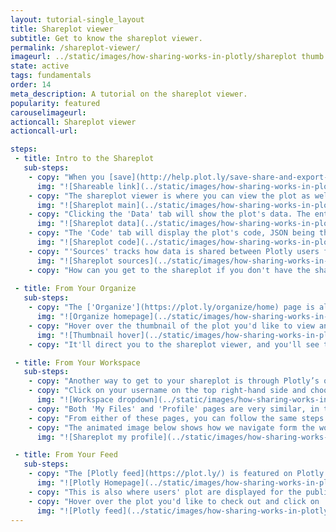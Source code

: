 ```yaml
---
layout: tutorial-single_layout
title: Shareplot viewer
subtitle: Get to know the shareplot viewer.
permalink: /shareplot-viewer/
imageurl: ../static/images/how-sharing-works-in-plotly/shareplot thumb.png
state: active
tags: fundamentals
order: 14
meta_description: A tutorial on the shareplot viewer.
popularity: featured
carouselimageurl:
actioncall: Shareplot viewer
actioncall-url: 

steps:
 - title: Intro to the Shareplot 
   sub-steps:
    - copy: "When you [save](http://help.plot.ly/save-share-and-export-in-plotly/#step-1-save-your-plot) and [embed](http://help.plot.ly/save-share-and-export-in-plotly/#step-5-share-your-plot) your plot, the shareable link directs you to your shareplot viewer."
      img: "![Shareable link](../static/images/how-sharing-works-in-plotly/shareable link.png)"
    - copy: "The shareplot viewer is where you can view the plot as well as the data, code, and sources."
      img: "![Shareplot main](../static/images/how-sharing-works-in-plotly/Main Shareplot Page.png)"
    - copy: "Clicking the 'Data' tab will show the plot's data. The entire dataset may not be displayed if it's too large, but rest assured that the entire grid has been saved. The ellipses appear when this is the case."
      img: "![Shareplot data](../static/images/how-sharing-works-in-plotly/shareplot data.png)"
    - copy: "The 'Code' tab will display the plot's code, JSON being the default programming language. Select from the dropdown menu on the right-hand side to see the others, including Python, Matlab and R."
      img: "![Shareplot code](../static/images/how-sharing-works-in-plotly/Shareplot Code.gif)"
    - copy: "'Sources' tracks how data is shared between Plotly users for audit control. How does this work? When you click on 'Fork & Edit' on another Plotly user's chart, a new node is created in the 'Sources' tree. The example below is a plot created by Wired author Rhett Allain. It's been forked many times by other Plotly users."
      img: "![Shareplot sources](../static/images/how-sharing-works-in-plotly/shareplot sources.png)"
    - copy: "How can you get to the shareplot if you don't have the shareable link handy? Keep reading to find out!"
        
 - title: From Your Organize
   sub-steps:
    - copy: "The ['Organize'](https://plot.ly/organize/home) page is also known as your 'list of files'. This is where your saved plots and grids are kept."
      img: "![Organize homepage](../static/images/how-sharing-works-in-plotly/organize homepage.png)"    
    - copy: "Hover over the thumbnail of the plot you'd like to view and click 'View'."
      img: "![Thumbnail hover](../static/images/how-sharing-works-in-plotly/thumb hover.png)"
    - copy: "It'll direct you to the shareplot viewer, and you'll see the associated data, code, and sources of that plot. If you select to view a grid (instead of a plot), you'll only be able to see its data and sources."

 - title: From Your Workspace 
   sub-steps:
    - copy: "Another way to get to your shareplot is through Plotly’s online [workspace](https://plot.ly/alpha/workspace/)."
    - copy: "Click on your username on the top right-hand side and choose either 'My Files' or 'Profile' from the pop-up list."
      img: "![Workspace dropdown](../static/images/how-sharing-works-in-plotly/workspace dropdown.png)"
    - copy: "Both 'My Files' and 'Profile' pages are very similar, in the sense that you can see all the plots and grids that you've saved, but only *you* can view your 'Organize' page."
    - copy: "From either of these pages, you can follow the same steps as above. Just hover over the thumbnail of your choice and click on 'View'."
    - copy: "The animated image below shows how we navigate form the workspace to the 'My Profile' page, and then to the shareplot viewer."
      img: "![Shareplot my profile](../static/images/how-sharing-works-in-plotly/shareplot my profile.gif)"

 - title: From Your Feed
   sub-steps:
    - copy: "The [Plotly feed](https://plot.ly/) is featured on Plotly's homepage. You can click on 'My Files' to access your 'Organize' page, or click on your username to select from the same dropdown menu as seen in the workspace."
      img: "![Plotly Homepage](../static/images/how-sharing-works-in-plotly/plotlyfeed.png)"
    - copy: "This is also where users' plot are displayed for the public to see. These plots have saved as 'Public'."
    - copy: "Hover over the plot you'd like to check out and click on 'View'. It'll direct you to the shareplot viewer."
      img: "![Plotly feed](../static/images/how-sharing-works-in-plotly/plotly feed.gif)"
---
```

